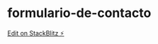 # formulario-de-contacto

[Edit on StackBlitz ⚡️](https://stackblitz.com/edit/formulario-de-contacto)